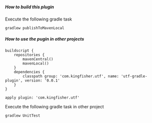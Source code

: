 
##### How to build this plugin

Execute the following gradle task
```
gradlew publishToMavenLocal
```

##### How to use the pugin in other projects

```
buildscript {
    repositories {
    	mavenCentral()
    	mavenLocal()
    }
    dependencies {
        classpath group: 'com.kingfisher.utf', name: 'utf-gradle-plugin', version: '0.0.1'
    }
}

apply plugin: 'com.kingfisher.utf'
```

Execute the following gradle task in other project
```
gradlew UnitTest
```
